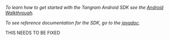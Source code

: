 *To learn how to get started with the Tangram Android SDK see the [Android Walkthrough](https://mapzen.com/documentation/tangram/android-walkthrough/).*

*To see reference documentation for the SDK, go to the [javadoc](https://mapzen.com/documentation/tangram/android-sdk/0.4/).*

THIS NEEDS TO BE FIXED
